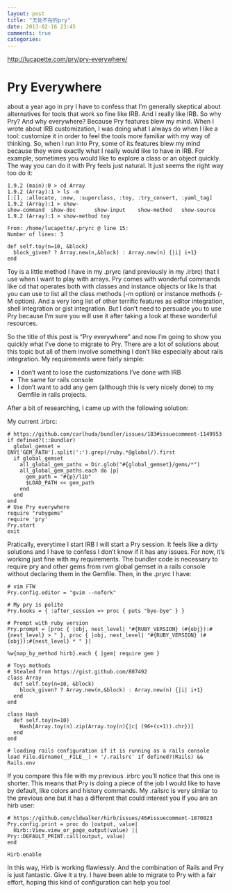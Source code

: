 ```yaml
---
layout: post
title: "无处不在的pry"
date: 2013-02-16 23:45
comments: true
categories: 
---
```




http://lucapette.com/pry/pry-everywhere/

# Pry Everywhere

about a year ago in pry
I have to confess that I’m generally skeptical about alternatives for tools that work so fine like IRB. And I really like IRB. So why Pry? And why everywhere? Because Pry features blew my mind.
When I wrote about IRB customization, I was doing what I always do when I like a tool: customize it in order to feel the tools more familiar with my way of thinking. So, when I run into Pry, some of its features blew my mind because they were exactly what I really would like to have in IRB.
For example, sometimes you would like to explore a class or an object quickly. The way you can do it with Pry feels just natural. It just seems the right way too do it:

	1.9.2 (main):0 > cd Array
	1.9.2 (Array):1 > ls -m
	[:[], :allocate, :new, :superclass, :toy, :try_convert, :yaml_tag]
	1.9.2 (Array):1 > show-
	show-command  show-doc      show-input    show-method   show-source
	1.9.2 (Array):1 > show-method toy

	From: /home/lucapette/.pryrc @ line 15:
	Number of lines: 3

	def self.toy(n=10, &block)
	  block_given? ? Array.new(n,&block) : Array.new(n) {|i| i+1}
	end

Toy is a little method I have in my .pryrc (and previously in my .irbrc) that I use when I want to play with arrays. Pry comes with wonderful commands like cd that operates both with classes and instance objects or like ls that you can use to list all the class methods (-m option) or instance methods (-M option). And a very long list of other terrific features as editor integration, shell integration or gist integration. But I don’t need to persuade you to use Pry because I’m sure you will use it after taking a look at these wonderful resources.

So the title of this post is “Pry everywhere” and now I’m going to show you quickly what I’ve done to migrate to Pry. There are a lot of solutions about this topic but all of them involve something I don’t like especially about rails integration. My requirements were fairly simple:

- I don’t want to lose the customizations I’ve done with IRB
- The same for rails console
- I don’t want to add any gem (although this is very nicely done) to my Gemfile in rails projects.

After a bit of researching, I came up with the following solution:

My current .irbrc:

	# https://github.com/carlhuda/bundler/issues/183#issuecomment-1149953
	if defined?(::Bundler)
	  global_gemset = ENV['GEM_PATH'].split(':').grep(/ruby.*@global/).first
	  if global_gemset
	    all_global_gem_paths = Dir.glob("#{global_gemset}/gems/*")
	    all_global_gem_paths.each do |p|
	      gem_path = "#{p}/lib"
	      $LOAD_PATH << gem_path
	    end
	  end
	end
	# Use Pry everywhere
	require "rubygems"
	require 'pry'
	Pry.start
	exit

Pratically, everytime I start IRB I will start a Pry session. It feels like a dirty solutions and I have to confess I don’t know if it has any issues. For now, it’s working just fine with my requirements. The bundler code is necessary to require pry and other gems from rvm global gemset in a rails console without declaring them in the Gemfile. Then, in the .pryrc I have:

	# vim FTW
	Pry.config.editor = "gvim --nofork"

	# My pry is polite
	Pry.hooks = { :after_session => proc { puts "bye-bye" } }

	# Prompt with ruby version
	Pry.prompt = [proc { |obj, nest_level| "#{RUBY_VERSION} (#{obj}):#{nest_level} > " }, proc { |obj, nest_level| "#{RUBY_VERSION} (#{obj}):#{nest_level} * " }]

	%w{map_by_method hirb}.each { |gem| require gem }

	# Toys methods
	# Stealed from https://gist.github.com/807492
	class Array
	  def self.toy(n=10, &block)
	    block_given? ? Array.new(n,&block) : Array.new(n) {|i| i+1}
	  end
	end

	class Hash
	  def self.toy(n=10)
	    Hash[Array.toy(n).zip(Array.toy(n){|c| (96+(c+1)).chr})]
	  end
	end

	# loading rails configuration if it is running as a rails console
	load File.dirname(__FILE__) + '/.railsrc' if defined?(Rails) && Rails.env

If you compare this file with my previous .irbrc you’ll notice that this one is shorter. This means that Pry is doing a piece of the job I would like to have by default, like colors and history commands. My .railsrc is very similar to the previous one but it has a different that could interest you if you are an hirb user:

	# https://github.com/cldwalker/hirb/issues/46#issuecomment-1870823
	Pry.config.print = proc do |output, value|
	  Hirb::View.view_or_page_output(value) || Pry::DEFAULT_PRINT.call(output, value)
	end

	Hirb.enable

In this way, Hirb is working flawlessly. And the combination of Rails and Pry is just fantastic. Give it a try. I have been able to migrate to Pry with a fair effort, hoping this kind of configuration can help you too!